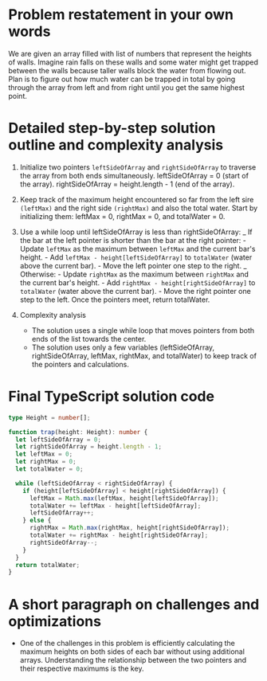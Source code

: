 # Problem restatement in your own words

We are given an array filled with list of numbers that represent the heights of walls.
Imagine rain falls on these walls and some water might get trapped between the walls because taller walls block the water from flowing out.
Plan is to figure out how much water can be trapped in total by going through the array from left and from right until you get the same highest point.

# Detailed step-by-step solution outline and complexity analysis

1. Initialize two pointers `leftSideOfArray` and `rightSideOfArray` to traverse the array from both ends simultaneously.
   leftSideOfArray = 0 (start of the array).
   rightSideOfArray = height.length - 1 (end of the array).
2. Keep track of the maximum height encountered so far from the left sire `(leftMax)` and the right side `(rightMax)` and also the total water.
   Start by initializing them: leftMax = 0, rightMax = 0, and totalWater = 0.
3. Use a while loop until leftSideOfArray is less than rightSideOfArray:
   _ If the bar at the left pointer is shorter than the bar at the right pointer: - Update `leftMax` as the maximum between `leftMax` and the current bar's height. - Add `leftMax - height[leftSideOfArray]` to `totalWater` (water above the current bar). - Move the left pointer one step to the right.
   _ Otherwise: - Update `rightMax` as the maximum between `rightMax` and the current bar's height. - Add `rightMax - height[rightSideOfArray]` to `totalWater` (water above the current bar). - Move the right pointer one step to the left.
   Once the pointers meet, return totalWater.

4. Complexity analysis
   - The solution uses a single while loop that moves pointers from both ends of the list towards the center.
   - The solution uses only a few variables (leftSideOfArray, rightSideOfArray, leftMax, rightMax, and totalWater) to keep track of the pointers and calculations.

# Final TypeScript solution code

```typescript
type Height = number[];

function trap(height: Height): number {
  let leftSideOfArray = 0;
  let rightSideOfArray = height.length - 1;
  let leftMax = 0;
  let rightMax = 0;
  let totalWater = 0;

  while (leftSideOfArray < rightSideOfArray) {
    if (height[leftSideOfArray] < height[rightSideOfArray]) {
      leftMax = Math.max(leftMax, height[leftSideOfArray]);
      totalWater += leftMax - height[leftSideOfArray];
      leftSideOfArray++;
    } else {
      rightMax = Math.max(rightMax, height[rightSideOfArray]);
      totalWater += rightMax - height[rightSideOfArray];
      rightSideOfArray--;
    }
  }
  return totalWater;
}
```

# A short paragraph on challenges and optimizations

- One of the challenges in this problem is efficiently calculating the maximum heights on both sides of each bar without using additional arrays.
  Understanding the relationship between the two pointers and their respective maximums is the key.
